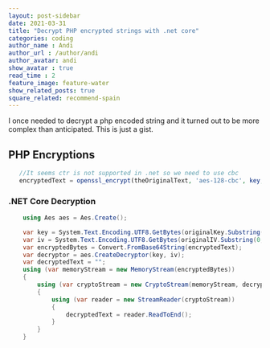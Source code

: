 ```yaml
---
layout: post-sidebar
date: 2021-03-31
title: "Decrypt PHP encrypted strings with .net core"
categories: coding
author_name : Andi
author_url : /author/andi
author_avatar: andi
show_avatar : true
read_time : 2
feature_image: feature-water
show_related_posts: true
square_related: recommend-spain
---
```


I once needed to decrypt a php encoded string and it turned out to be more complex than anticipated. This is just a gist.

## PHP Encryptions

```php
   //It seems ctr is not supported in .net so we need to use cbc
   encryptedText = openssl_encrypt(theOriginalText, 'aes-128-cbc', key, 0, substr(iv, 0, 16));
```

### .NET Core Decryption

```cs
    using Aes aes = Aes.Create();

    var key = System.Text.Encoding.UTF8.GetBytes(originalKey.Substring(0, 16));
    var iv = System.Text.Encoding.UTF8.GetBytes(originalIV.Substring(0, 16));
    var encryptedBytes = Convert.FromBase64String(encryptedText); 
    var decryptor = aes.CreateDecryptor(key, iv);
    var decryptedText = "";
    using (var memoryStream = new MemoryStream(encryptedBytes))
    {
        using (var cryptoStream = new CryptoStream(memoryStream, decryptor, CryptoStreamMode.Read))
        {
            using (var reader = new StreamReader(cryptoStream))
            {
                decryptedText = reader.ReadToEnd();
            }
        }
    }
```
